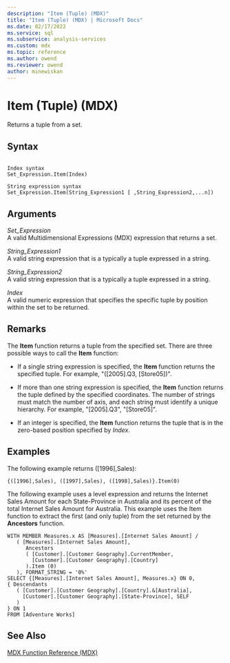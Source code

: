```yaml
---
description: "Item (Tuple) (MDX)"
title: "Item (Tuple) (MDX) | Microsoft Docs"
ms.date: 02/17/2022
ms.service: sql
ms.subservice: analysis-services
ms.custom: mdx
ms.topic: reference
ms.author: owend
ms.reviewer: owend
author: minewiskan
---
```

# Item (Tuple) (MDX)


  Returns a tuple from a set.  
  
## Syntax  
  
```  
  
Index syntax  
Set_Expression.Item(Index)  
  
String expression syntax  
Set_Expression.Item(String_Expression1 [ ,String_Expression2,...n])  
```  
  
## Arguments  
 *Set_Expression*  
 A valid Multidimensional Expressions (MDX) expression that returns a set.  
  
 *String_Expression1*  
 A valid string expression that is a typically a tuple expressed in a string.  
  
 *String_Expression2*  
 A valid string expression that is a typically a tuple expressed in a string.  
  
 *Index*  
 A valid numeric expression that specifies the specific tuple by position within the set to be returned.  
  
## Remarks  
 The **Item** function returns a tuple from the specified set. There are three possible ways to call the **Item** function:  
  
-   If a single string expression is specified, the **Item** function returns the specified tuple. For example, "([2005].Q3, [Store05])".  
  
-   If more than one string expression is specified, the **Item** function returns the tuple defined by the specified coordinates. The number of strings must match the number of axis, and each string must identify a unique hierarchy. For example, "[2005].Q3", "[Store05]".  
  
-   If an integer is specified, the **Item** function returns the tuple that is in the zero-based position specified by *Index*.  
  
## Examples  
 The following example returns ([1996],Sales):  
  
 `{([1996],Sales), ([1997],Sales), ([1998],Sales)}.Item(0)`  
  
 The following example uses a level expression and returns the Internet Sales Amount for each State-Province in Australia and its percent of the total Internet Sales Amount for Australia. This example uses the Item function to extract the first (and only tuple) from the set returned by the **Ancestors** function.  
  
```  
WITH MEMBER Measures.x AS [Measures].[Internet Sales Amount] /   
   ( [Measures].[Internet Sales Amount],    
      Ancestors   
      ( [Customer].[Customer Geography].CurrentMember,  
        [Customer].[Customer Geography].[Country]  
      ).Item (0)  
   ), FORMAT_STRING = '0%'  
SELECT {[Measures].[Internet Sales Amount], Measures.x} ON 0,  
{ Descendants   
   ( [Customer].[Customer Geography].[Country].&[Australia],  
     [Customer].[Customer Geography].[State-Province], SELF   
   )   
} ON 1  
FROM [Adventure Works]  
```  
  
## See Also  
 [MDX Function Reference &#40;MDX&#41;](../mdx/mdx-function-reference-mdx.md)  
  
  
